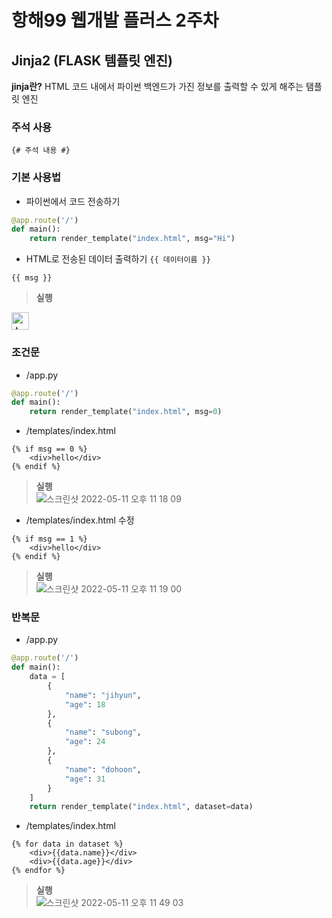 # 항해99 웹개발 플러스 2주차

## Jinja2 (FLASK 템플릿 엔진)
**jinja란?** HTML 코드 내에서 파이썬 백엔드가 가진 정보를 출력할 수 있게 해주는 탬플릿 엔진

### 주석 사용
```JINJA
{# 주석 내용 #}
```

### 기본 사용법

- 파이썬에서 코드 전송하기
```PYTHON
@app.route('/')
def main():
    return render_template("index.html", msg="Hi")
```

- HTML로 전송된 데이터 출력하기 ```{{ 데이터이름 }}```
```JINJA
{{ msg }}
```
> **실행** <br>
<img width="28" alt="스크린샷 2022-05-10 오후 8 58 01" src="https://user-images.githubusercontent.com/87969561/167623075-b4b5c9b9-ea0f-42a3-8c1c-897af6655ca6.png">


### 조건문

- /app.py
```python
@app.route('/')
def main():
    return render_template("index.html", msg=0)
```

- /templates/index.html
```jinja
{% if msg == 0 %}
    <div>hello</div>
{% endif %}
```
> **실행** <br>
![스크린샷 2022-05-11 오후 11 18 09](https://user-images.githubusercontent.com/87969561/167871954-cfcc94be-f791-4e81-85cd-5c2d85c7874a.png)

- /templates/index.html 수정
```jinja
{% if msg == 1 %}
    <div>hello</div>
{% endif %}
```
> **실행** <br>
![스크린샷 2022-05-11 오후 11 19 00](https://user-images.githubusercontent.com/87969561/167872120-ead88854-343e-46c7-bb97-26626cc693ae.png)


### 반복문

- /app.py
```python
@app.route('/')
def main():
    data = [
        {
            "name": "jihyun",
            "age": 18
        },
        {
            "name": "subong",
            "age": 24
        },
        {
            "name": "dohoon",
            "age": 31
        }
    ]
    return render_template("index.html", dataset=data)
```

- /templates/index.html
```jinja
{% for data in dataset %}
    <div>{{data.name}}</div>
    <div>{{data.age}}</div>
{% endfor %}
```

> **실행** <br>
![스크린샷 2022-05-11 오후 11 49 03](https://user-images.githubusercontent.com/87969561/167878974-1375c98e-d66e-451f-ae44-f13236f24873.png)

